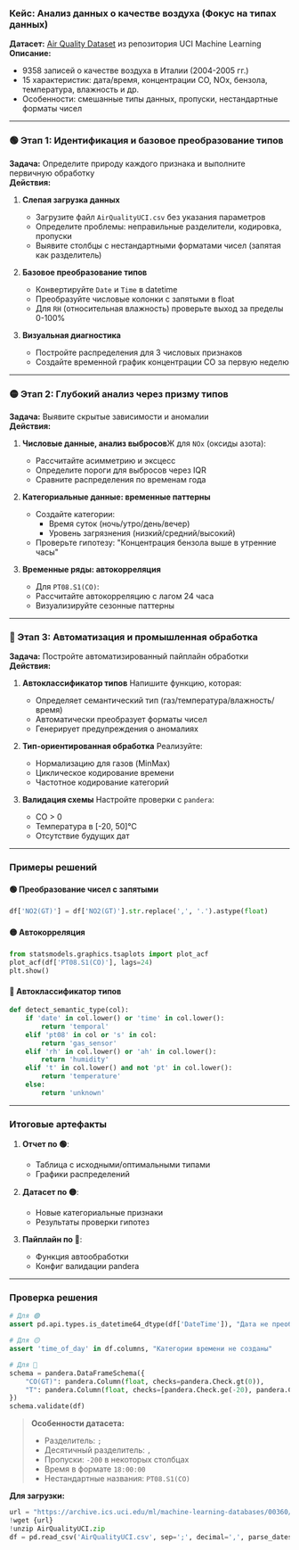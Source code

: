 ### **Кейс: Анализ данных о качестве воздуха (Фокус на типах данных)**

**Датасет:** [Air Quality Dataset](https://archive.ics.uci.edu/ml/datasets/Air+Quality) из репозитория UCI Machine Learning  
**Описание:**  
- 9358 записей о качестве воздуха в Италии (2004-2005 гг.)
- 15 характеристик: дата/время, концентрации CO, NOx, бензола, температура, влажность и др.
- Особенности: смешанные типы данных, пропуски, нестандартные форматы чисел

---

### **🟢 Этап 1: Идентификация и базовое преобразование типов**
**Задача:** Определите природу каждого признака и выполните первичную обработку  
**Действия:**
1. **Слепая загрузка данных**
   - Загрузите файл `AirQualityUCI.csv` без указания параметров
   - Определите проблемы: неправильные разделители, кодировка, пропуски
   - Выявите столбцы с нестандартными форматами чисел (запятая как разделитель)

2. **Базовое преобразование типов**
   - Конвертируйте `Date` и `Time` в datetime
   - Преобразуйте числовые колонки с запятыми в float
   - Для `RH` (относительная влажность) проверьте выход за пределы 0-100%

3. **Визуальная диагностика**
   - Постройте распределения для 3 числовых признаков
   - Создайте временной график концентрации CO за первую неделю

---

### **🟡 Этап 2: Глубокий анализ через призму типов**
**Задача:** Выявите скрытые зависимости и аномалии  
**Действия:**
1. **Числовые данные, анализ выбросов**Ж для `NOx` (оксиды азота):
   - Рассчитайте асимметрию и эксцесс
   - Определите пороги для выбросов через IQR
   - Сравните распределения по временам года

2. **Категориальные данные: временные паттерны**
   - Создайте категории:
     - Время суток (ночь/утро/день/вечер)
     - Уровень загрязнения (низкий/средний/высокий)
   - Проверьте гипотезу: "Концентрация бензола выше в утренние часы"

3. **Временные ряды: автокорреляция**
   - Для `PT08.S1(CO)`:
   - Рассчитайте автокорреляцию с лагом 24 часа
   - Визуализируйте сезонные паттерны

---

### **🔴 Этап 3: Автоматизация и промышленная обработка**
**Задача:** Постройте автоматизированный пайплайн обработки  
**Действия:**
1. **Автоклассификатор типов**
   Напишите функцию, которая:
   - Определяет семантический тип (газ/температура/влажность/время)
   - Автоматически преобразует форматы чисел
   - Генерирует предупреждения о аномалиях

2. **Тип-ориентированная обработка**
   Реализуйте:
   - Нормализацию для газов (MinMax)
   - Циклическое кодирование времени
   - Частотное кодирование категорий

3. **Валидация схемы**
   Настройте проверки с `pandera`:
   - CO > 0
   - Температура в [-20, 50]°C
   - Отсутствие будущих дат

---

### **Примеры решений**

#### 🟢 Преобразование чисел с запятыми
```python
df['NO2(GT)'] = df['NO2(GT)'].str.replace(',', '.').astype(float)
```

#### 🟡 Автокорреляция
```python
from statsmodels.graphics.tsaplots import plot_acf
plot_acf(df['PT08.S1(CO)'], lags=24)
plt.show()
```

#### 🔴 Автоклассификатор типов
```python
def detect_semantic_type(col):
    if 'date' in col.lower() or 'time' in col.lower():
        return 'temporal'
    elif 'pt08' in col or 's' in col:
        return 'gas_sensor'
    elif 'rh' in col.lower() or 'ah' in col.lower():
        return 'humidity'
    elif 't' in col.lower() and not 'pt' in col.lower():
        return 'temperature'
    else:
        return 'unknown'
```

---

### **Итоговые артефакты**
1. **Отчет по 🟢**: 
   - Таблица с исходными/оптимальными типами
   - Графики распределений

2. **Датасет по 🟡**:
   - Новые категориальные признаки
   - Результаты проверки гипотез

3. **Пайплайн по 🔴**:
   - Функция автообработки
   - Конфиг валидации pandera

---

### **Проверка решения**
```python
# Для 🟢
assert pd.api.types.is_datetime64_dtype(df['DateTime']), "Дата не преобразована"

# Для 🟡
assert 'time_of_day' in df.columns, "Категории времени не созданы"

# Для 🔴
schema = pandera.DataFrameSchema({
    "CO(GT)": pandera.Column(float, checks=pandera.Check.gt(0)),
    "T": pandera.Column(float, checks=[pandera.Check.ge(-20), pandera.Check.le(50)])
})
schema.validate(df)
```

> **Особенности датасета:**
> - Разделитель: `;`
> - Десятичный разделитель: `,`
> - Пропуски: `-200` в некоторых столбцах
> - Время в формате `18:00:00`
> - Нестандартные названия: `PT08.S1(CO)`

**Для загрузки:**
```python
url = "https://archive.ics.uci.edu/ml/machine-learning-databases/00360/AirQualityUCI.zip"
!wget {url}
!unzip AirQualityUCI.zip
df = pd.read_csv('AirQualityUCI.csv', sep=';', decimal=',', parse_dates=[['Date', 'Time']])
```
